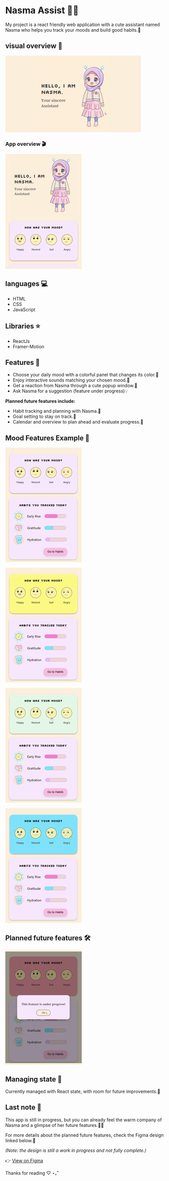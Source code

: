 # Nasma Assist 🌼✨  

My project is a react friendly web application with a cute assistant named Nasma who helps you track your moods and build good habits.💖  

## visual overview 🍓  

![Assist Nasma](./assets/1.gif)  

### App overview 🎬

![App overview](./assets/2.gif)  
 


## languages 💻  
- HTML  
- CSS  
- JavaScript  


## Libraries ⭐  
- ReactJs  
- Framer-Motion  


## Features 🌟  
- Choose your daily mood with a colorful panel that changes its color.🎨  
- Enjoy interactive sounds matching your chosen mood.🔔  
- Get a reaction from Nasma through a cute popup window.🌼 
- Ask Nasma for a suggestion (feature under progress)💡 

**Planned future features include:**  
- Habit tracking and planning with Nasma.🌱  
- Goal setting to stay on track.🎯  
- Calendar and overview to plan ahead and evaluate progress.📆



## Mood Features Example 🌟

![Happy Mood](./assets/3.gif)  

![Normal Mood](./assets/4.gif)  

![Sad Mood](./assets/5.gif)  

![Angry Mood](./assets/6.gif) 

## Planned future features 🛠️

![Angry Mood](./assets/7.gif)  


## Managing state 💫  
Currently managed with React state, with room for future improvements.🌻  



## Last note 🌼  
This app is still in progress, but you can already feel the warm company of Nasma and a glimpse of her future features.🍒✨  

For more details about the planned future features, check the Figma design linked below.🎀  

*(Note: the design is still a work in progress and not fully complete.)*

👉 [View on Figma](https://www.figma.com/design/hkWt1ZIMZmkFJYX1GpFU5C/Mood-Habit-Tracker-App?node-id=0-1&t=SlcD5zXEQhc5NcYC-1)



Thanks for reading ♡ ⋆｡˚  
